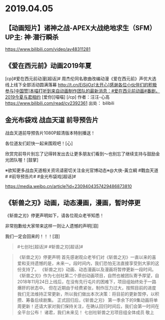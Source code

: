 # 2019.04.05

## 【动画短片】诸神之战-APEX大战绝地求生（SFM） UP主: 神·潜行瞬杀 
https://www.bilibili.com/video/av48311281
## 《爱在西元前》动画2019年夏

[cp]#爱在西元前动漫[超话]#  周杰伦同名歌曲改编动漫《爱在西元前》声优大选线上线下全部活动圆满落幕 http://t.cn/EiSjjOz[太开心]感谢各位小伙伴们的积极参与[中国赞]本喵打听到来自动画制作团队的最新消息：#爱在西元前动画#番剧，2019今夏与君相约 [爱你][喵喵] [/cp]
作者：汪汪-心高
https://www.bilibili.com/read/cv2392361
出处： bilibili
## 金光布袋戏 战血天道 前导预告片

战血天道前导预告片1080P超清版本特别播送！

各位道友们赶快一起来围观吧！[心]

欣赏完前导片别忘了记得转发出去让更多朋友们看到～也别忘了继续支持与鼓励金光团队喔！[鼓掌]

※欲知更多战血天道相关资讯请密切关注金光官博动态※@大俠-黃立綱 #戰血天道# #前导预告片# #金光布袋戏[超话]#

https://media.weibo.cn/article?id=2309404357429486873810 

## 《斩兽之刃》动画，动态漫画，漫画，暂时停更

《斩兽之刃》停更声明如下，请各位观众老爷知悉！

非常抱歉给大家带来这样一则让人遗憾的声明[泪]

我们一定会回来的！！！[泪]

>#七创社[超话]# #斩兽之刃[超话]# 

>《斩兽之刃》停更声明
首先感谢观众老爷们对《斩兽之刃》一直以来的喜爱和支持遗憾的是，未来一。段时间内，我们恐怕无法直接享受到大家的这份支持了。
《斩兽之刃》动画、动态漫画以及漫画将暂停更新一段时间。
《斩兽之刃》作为七创社第二个原创动画项目，自然也被团队寄予厚望，自2018年11月24日上线后，在没有先行屯片的困难下，项目组始终处于一路爆肝的状态中。
但在近期由于经费紧张，制作压力过大，按照目前的进度我们无法维持正常更新，所以我们做出本次决策：将目前的更新暂停，以积攒、筹备后续剧集。
正式回归后，《斩兽之刃》 第一季余下的9集动画将单周更新！还请大家对我们保持关注，在确认回归时间后，我们会第一时间在全平台公布！
诸君，我们未来见！
七创社斩兽之刃项目组全体成员
敬上